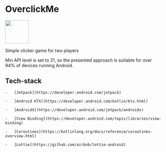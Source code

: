 # OverclickMe

<a href="https://play.google.com/store/apps/details?id=kz.flyingv.overclickme"><img src="https://play.google.com/intl/en_us/badges/images/generic/en_badge_web_generic.png" height="75"></a>

Simple clicker game for two players

Min API level is set to 21, so the presented approach is suitable for over 94% of devices running Android. 

## Tech-stack

    -   [Jetpack](https://developer.android.com/jetpack)
    
    -   [Android KTX](https://developer.android.com/kotlin/ktx.html)
    
    -   [AndroidX](https://developer.android.com/jetpack/androidx) 
    
    -   [View Binding](https://developer.android.com/topic/libraries/view-binding)
    
    -   [Coroutines](https://kotlinlang.org/docs/reference/coroutines-overview.html)
    
    -   [Lottie](https://github.com/airbnb/lottie-android)

